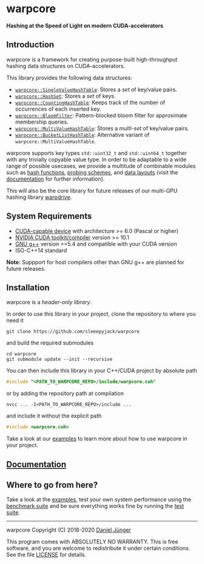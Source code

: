 # warpcore

**Hashing at the Speed of Light on modern CUDA-accelerators**

## Introduction
warpcore is a framework for creating purpose-built high-throughput hashing data structures on CUDA-accelerators.

This library provides the following data structures:
- [`warpcore::SingleValueHashTable`](include/single_value_hash_table.cuh): Stores a *set* of key/value pairs.
- [`warpcore::HashSet`](include/hash_set.cuh): Stores a *set* of keys.
- [`warpcore::CountingHashTable`](include/counting_hash_table.cuh): Keeps track of the number of occurrences of each inserted key.
- [`warpcore::BloomFilter`](include/bloom_filter.cuh): Pattern-blocked bloom filter for approximate membership queries.
- [`warpcore::MultiValueHashTable`](include/multi_value_hash_table.cuh): Stores a *multi-set* of key/value pairs.
- [`warpcore::BucketListHashTable`](include/bucket_list_hash_table.cuh): Alternative variant of `warpcore::MultiValueHashTable`.

warpcore supports key types `std::uint32_t` and `std::uint64_t` together with any trivially copyable value type. In order to be adaptable to a wide range of possible usecases, we provide a multitude of combinable modules such as [hash functions](include/hashers.cuh), [probing schemes](include/probing_schemes.cuh), and [data layouts](include/storage.cuh) (visit the [documentation](https://sleeepyjack.github.io/warpcore/) for further information).

This will also be the core library for future releases of our multi-GPU hashing library [warpdrive](https://ieeexplore.ieee.org/document/8425198/).

## System Requirements
- [CUDA-capable device](https://developer.nvidia.com/cuda-gpus) with architecture >= 6.0 (Pascal or higher)
- [NVIDIA CUDA toolkit/compiler](https://developer.nvidia.com/cuda-toolkit) version >= 10.1
- [GNU g++](https://gcc.gnu.org/) version >=5.4 and compatible with your CUDA version
- ISO-C++14 standard

**Note:** Suppport for host compilers other than GNU g++ are planned for future releases.

## Installation
warpcore is a *header-only library*.

In order to use this library in your project, clone the repository to where you need it
```console
git clone https://github.com/sleeepyjack/warpcore
```
and build the required submodules
```console
cd warpcore
git submodule update --init --recursive
```
You can then include this library in your C++/CUDA project by absolute path
```cpp
#include "<PATH_TO_WARPCORE_REPO>/include/warpcore.cuh"
```
or by adding the repository path at compilation
```console
nvcc ... -I<PATH_TO_WARPCORE_REPO>/include ...
```
and include it without the explicit path
```cpp
#include <warpcore.cuh>
```

Take a look at our [examples](examples/README.md) to learn more about how to use warpcore in your project.

## [Documentation](docs/index.html)

## Where to go from here?
Take a look at the [examples](examples/README.md), test your own system performance using the [benchmark suite](benchmark/README.md) and be sure everything works fine by running the [test suite](test/README.md).
***
warpcore Copyright (C) 2018-2020 [Daniel Jünger](https://github.com/sleeepyjack)

This program comes with ABSOLUTELY NO WARRANTY.
This is free software, and you are welcome to redistribute it under certain
conditions. See the file [LICENSE](LICENSE.txt) for details.

[repository]: https://github.com/sleeepyjack/warpcore


